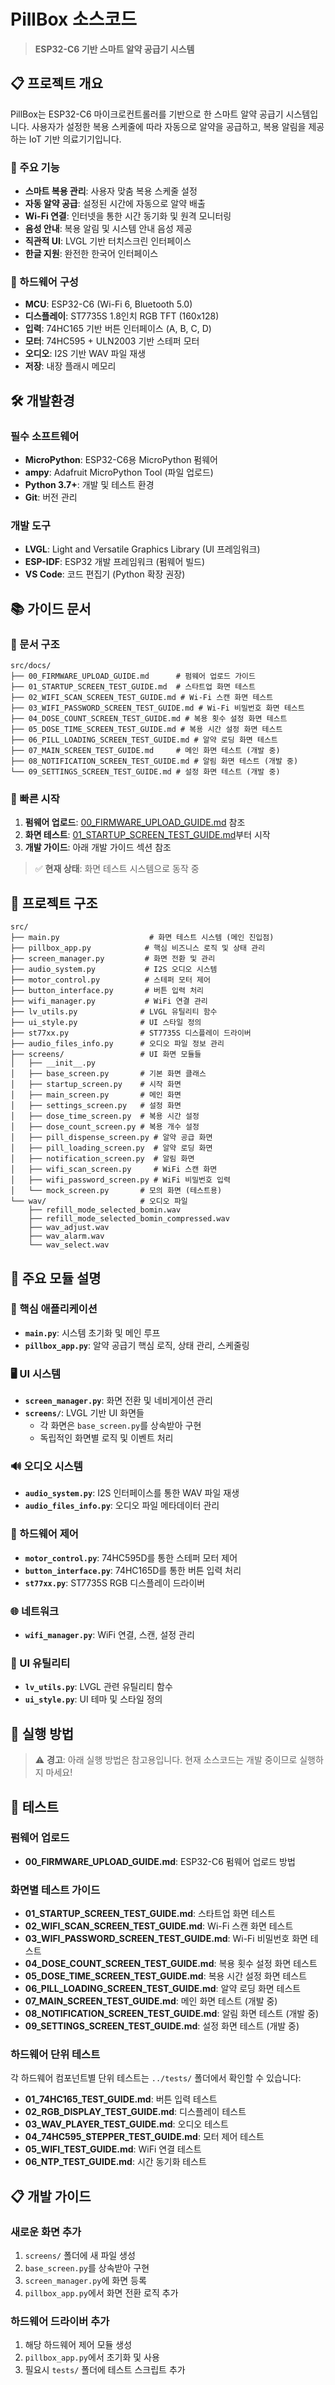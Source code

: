 # PillBox 소스코드

> **ESP32-C6 기반 스마트 알약 공급기 시스템**

## 📋 프로젝트 개요

PillBox는 ESP32-C6 마이크로컨트롤러를 기반으로 한 스마트 알약 공급기 시스템입니다. 사용자가 설정한 복용 스케줄에 따라 자동으로 알약을 공급하고, 복용 알림을 제공하는 IoT 기반 의료기기입니다.

### 🎯 주요 기능
- **스마트 복용 관리**: 사용자 맞춤 복용 스케줄 설정
- **자동 알약 공급**: 설정된 시간에 자동으로 알약 배출
- **Wi-Fi 연결**: 인터넷을 통한 시간 동기화 및 원격 모니터링
- **음성 안내**: 복용 알림 및 시스템 안내 음성 제공
- **직관적 UI**: LVGL 기반 터치스크린 인터페이스
- **한글 지원**: 완전한 한국어 인터페이스

### 🔧 하드웨어 구성
- **MCU**: ESP32-C6 (Wi-Fi 6, Bluetooth 5.0)
- **디스플레이**: ST7735S 1.8인치 RGB TFT (160x128)
- **입력**: 74HC165 기반 버튼 인터페이스 (A, B, C, D)
- **모터**: 74HC595 + ULN2003 기반 스테퍼 모터
- **오디오**: I2S 기반 WAV 파일 재생
- **저장**: 내장 플래시 메모리

## 🛠️ 개발환경

### 필수 소프트웨어
- **MicroPython**: ESP32-C6용 MicroPython 펌웨어
- **ampy**: Adafruit MicroPython Tool (파일 업로드)
- **Python 3.7+**: 개발 및 테스트 환경
- **Git**: 버전 관리

### 개발 도구
- **LVGL**: Light and Versatile Graphics Library (UI 프레임워크)
- **ESP-IDF**: ESP32 개발 프레임워크 (펌웨어 빌드)
- **VS Code**: 코드 편집기 (Python 확장 권장)


## 📚 가이드 문서

### 📁 문서 구조
```
src/docs/
├── 00_FIRMWARE_UPLOAD_GUIDE.md      # 펌웨어 업로드 가이드
├── 01_STARTUP_SCREEN_TEST_GUIDE.md  # 스타트업 화면 테스트
├── 02_WIFI_SCAN_SCREEN_TEST_GUIDE.md # Wi-Fi 스캔 화면 테스트
├── 03_WIFI_PASSWORD_SCREEN_TEST_GUIDE.md # Wi-Fi 비밀번호 화면 테스트
├── 04_DOSE_COUNT_SCREEN_TEST_GUIDE.md # 복용 횟수 설정 화면 테스트
├── 05_DOSE_TIME_SCREEN_TEST_GUIDE.md # 복용 시간 설정 화면 테스트
├── 06_PILL_LOADING_SCREEN_TEST_GUIDE.md # 알약 로딩 화면 테스트
├── 07_MAIN_SCREEN_TEST_GUIDE.md     # 메인 화면 테스트 (개발 중)
├── 08_NOTIFICATION_SCREEN_TEST_GUIDE.md # 알림 화면 테스트 (개발 중)
└── 09_SETTINGS_SCREEN_TEST_GUIDE.md # 설정 화면 테스트 (개발 중)
```

### 🚀 빠른 시작
1. **펌웨어 업로드**: [00_FIRMWARE_UPLOAD_GUIDE.md](docs/00_FIRMWARE_UPLOAD_GUIDE.md) 참조
2. **화면 테스트**: [01_STARTUP_SCREEN_TEST_GUIDE.md](docs/01_STARTUP_SCREEN_TEST_GUIDE.md)부터 시작
3. **개발 가이드**: 아래 개발 가이드 섹션 참조

> ✅ **현재 상태**: 화면 테스트 시스템으로 동작 중

## 📁 프로젝트 구조

```
src/
├── main.py                    # 화면 테스트 시스템 (메인 진입점)
├── pillbox_app.py            # 핵심 비즈니스 로직 및 상태 관리
├── screen_manager.py         # 화면 전환 및 관리
├── audio_system.py           # I2S 오디오 시스템
├── motor_control.py          # 스테퍼 모터 제어
├── button_interface.py       # 버튼 입력 처리
├── wifi_manager.py           # WiFi 연결 관리
├── lv_utils.py              # LVGL 유틸리티 함수
├── ui_style.py              # UI 스타일 정의
├── st77xx.py                # ST7735S 디스플레이 드라이버
├── audio_files_info.py      # 오디오 파일 정보 관리
├── screens/                 # UI 화면 모듈들
│   ├── __init__.py
│   ├── base_screen.py       # 기본 화면 클래스
│   ├── startup_screen.py    # 시작 화면
│   ├── main_screen.py       # 메인 화면
│   ├── settings_screen.py   # 설정 화면
│   ├── dose_time_screen.py  # 복용 시간 설정
│   ├── dose_count_screen.py # 복용 개수 설정
│   ├── pill_dispense_screen.py # 알약 공급 화면
│   ├── pill_loading_screen.py  # 알약 로딩 화면
│   ├── notification_screen.py  # 알림 화면
│   ├── wifi_scan_screen.py     # WiFi 스캔 화면
│   ├── wifi_password_screen.py # WiFi 비밀번호 입력
│   └── mock_screen.py       # 모의 화면 (테스트용)
└── wav/                     # 오디오 파일
    ├── refill_mode_selected_bomin.wav
    ├── refill_mode_selected_bomin_compressed.wav
    ├── wav_adjust.wav
    ├── wav_alarm.wav
    └── wav_select.wav
```

## 🔧 주요 모듈 설명

### 📱 핵심 애플리케이션
- **`main.py`**: 시스템 초기화 및 메인 루프
- **`pillbox_app.py`**: 알약 공급기 핵심 로직, 상태 관리, 스케줄링

### 🖥️ UI 시스템
- **`screen_manager.py`**: 화면 전환 및 네비게이션 관리
- **`screens/`**: LVGL 기반 UI 화면들
  - 각 화면은 `base_screen.py`를 상속받아 구현
  - 독립적인 화면별 로직 및 이벤트 처리

### 🔊 오디오 시스템
- **`audio_system.py`**: I2S 인터페이스를 통한 WAV 파일 재생
- **`audio_files_info.py`**: 오디오 파일 메타데이터 관리

### 🔧 하드웨어 제어
- **`motor_control.py`**: 74HC595D를 통한 스테퍼 모터 제어
- **`button_interface.py`**: 74HC165D를 통한 버튼 입력 처리
- **`st77xx.py`**: ST7735S RGB 디스플레이 드라이버

### 🌐 네트워크
- **`wifi_manager.py`**: WiFi 연결, 스캔, 설정 관리

### 🎨 UI 유틸리티
- **`lv_utils.py`**: LVGL 관련 유틸리티 함수
- **`ui_style.py`**: UI 테마 및 스타일 정의

## 🚀 실행 방법

> ⚠️ **경고**: 아래 실행 방법은 참고용입니다. 현재 소스코드는 개발 중이므로 실행하지 마세요!

## 🧪 테스트

### 펌웨어 업로드
- **00_FIRMWARE_UPLOAD_GUIDE.md**: ESP32-C6 펌웨어 업로드 방법

### 화면별 테스트 가이드
- **01_STARTUP_SCREEN_TEST_GUIDE.md**: 스타트업 화면 테스트
- **02_WIFI_SCAN_SCREEN_TEST_GUIDE.md**: Wi-Fi 스캔 화면 테스트
- **03_WIFI_PASSWORD_SCREEN_TEST_GUIDE.md**: Wi-Fi 비밀번호 화면 테스트
- **04_DOSE_COUNT_SCREEN_TEST_GUIDE.md**: 복용 횟수 설정 화면 테스트
- **05_DOSE_TIME_SCREEN_TEST_GUIDE.md**: 복용 시간 설정 화면 테스트
- **06_PILL_LOADING_SCREEN_TEST_GUIDE.md**: 알약 로딩 화면 테스트
- **07_MAIN_SCREEN_TEST_GUIDE.md**: 메인 화면 테스트 (개발 중)
- **08_NOTIFICATION_SCREEN_TEST_GUIDE.md**: 알림 화면 테스트 (개발 중)
- **09_SETTINGS_SCREEN_TEST_GUIDE.md**: 설정 화면 테스트 (개발 중)

### 하드웨어 단위 테스트
각 하드웨어 컴포넌트별 단위 테스트는 `../tests/` 폴더에서 확인할 수 있습니다:

- **01_74HC165_TEST_GUIDE.md**: 버튼 입력 테스트
- **02_RGB_DISPLAY_TEST_GUIDE.md**: 디스플레이 테스트
- **03_WAV_PLAYER_TEST_GUIDE.md**: 오디오 테스트
- **04_74HC595_STEPPER_TEST_GUIDE.md**: 모터 제어 테스트
- **05_WIFI_TEST_GUIDE.md**: WiFi 연결 테스트
- **06_NTP_TEST_GUIDE.md**: 시간 동기화 테스트

## 📋 개발 가이드

### 새로운 화면 추가
1. `screens/` 폴더에 새 파일 생성
2. `base_screen.py`를 상속받아 구현
3. `screen_manager.py`에 화면 등록
4. `pillbox_app.py`에서 화면 전환 로직 추가

### 하드웨어 드라이버 추가
1. 해당 하드웨어 제어 모듈 생성
2. `pillbox_app.py`에서 초기화 및 사용
3. 필요시 `tests/` 폴더에 테스트 스크립트 추가